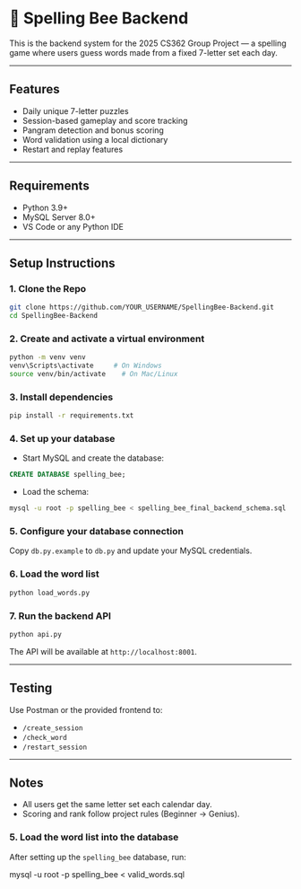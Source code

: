 # 🐝 Spelling Bee Backend

This is the backend system for the 2025 CS362 Group Project — a spelling game where users guess words made from a fixed 7-letter set each day.

---

##  Features
- Daily unique 7-letter puzzles
- Session-based gameplay and score tracking
- Pangram detection and bonus scoring
- Word validation using a local dictionary
- Restart and replay features

---

##  Requirements
- Python 3.9+
- MySQL Server 8.0+
- VS Code or any Python IDE

---

##  Setup Instructions

### 1. Clone the Repo
```bash
git clone https://github.com/YOUR_USERNAME/SpellingBee-Backend.git
cd SpellingBee-Backend
```

### 2. Create and activate a virtual environment
```bash
python -m venv venv
venv\Scripts\activate     # On Windows
source venv/bin/activate    # On Mac/Linux
```

### 3. Install dependencies
```bash
pip install -r requirements.txt
```

### 4. Set up your database
- Start MySQL and create the database:
```sql
CREATE DATABASE spelling_bee;
```

- Load the schema:
```bash
mysql -u root -p spelling_bee < spelling_bee_final_backend_schema.sql
```

### 5. Configure your database connection
Copy `db.py.example` to `db.py` and update your MySQL credentials.

### 6. Load the word list
```bash
python load_words.py
```

### 7. Run the backend API
```bash
python api.py
```

The API will be available at `http://localhost:8001`.

---

##  Testing
Use Postman or the provided frontend to:
- `/create_session`
- `/check_word`
- `/restart_session`

---

##  Notes
- All users get the same letter set each calendar day.
- Scoring and rank follow project rules (Beginner → Genius).

### 5. Load the word list into the database

After setting up the `spelling_bee` database, run:

mysql -u root -p spelling_bee < valid_words.sql
